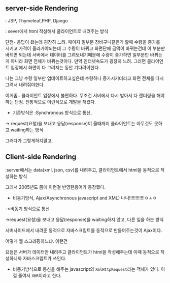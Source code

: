 

## server-side Rendering

: JSP, Thymeleaf,PHP, Django

: sever에서 html 작성해서 클라이언트로 내려주는 방식

단점- 응답이 왔는데 굉장히 느려. 페이지 일부분 장바구니같은거 할때 수량을 증가를 시키고 가격이 올라가야되는데 그 수량이 바뀌고 화면단에 금액이 바뀌는건데 이 부분만 바뀌면 되는데 서버에서 데이터를 그려보내기때문에 수량이 증가하면 일부분만 바뀌는게 아니라 화면 전체가 바뀌는것이다. 만약 인터넷속도가 굉장히 느려. 그러면 클라이언트 입장에서 화면이 다 그려지는 동안 기다려야한다. 

나는 그냥 수량 일부만 업데이트하고싶은데 수량하나 증가시키더라고 화면 전체를 다시 그려서 내려줘야한다. 

이게좀.. 클라이언트 입장에서 불편하다. 무조건 서버에서 다시 받아서 다 랜더링을 해야하는 단점. 전통적으로 이런식으로 개발을 해왔다. 

* 기존방식은 :Synchronous 방식으로 통신,

-> request(요청)을 보내고 응답(response)이 올때까지 클라이언트는 아무것도 못하고 waiting하는 방식

그러다가 그렇게하지말고,

 

## Client-side Rendering

:server에서는 data(xml, json, csv)를 내려주고, 클라이언트에서 html을 동적으로 작성하는 방식

그래서 2005년도 쯤에 이런걸 반영한용어가 등장했다.

* 비동기방식, Ajax(Asynchronous javascript and XML)  나니!!!!!!!!!!!!ㅇㅅㅇ

->비동기 방식으로 통신

->request(요청)을 보내고 응답(response)을 waiting하지 않고, 다른 일을 하는 방식

서버사이드에서 내려준 동적으로 자바스크립트를 동적으로 만들어주는것이 Ajax이다.

어떻게 웹 스크레핑하느냐. 이런건

요점은 서버가 데이터만 내려주고 클라이언트가 html을 작성해주는데 이때 동적으로 작성하니까 자바스크립트가 쓰인다. 

- 비동기방식으로 통신을 해주는 javascript의 `XmlHttpRequest`라는 객체가 있다. 이걸 줄여서 `XHR`이라고 한다. 



